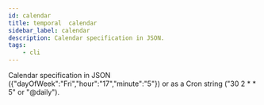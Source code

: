```yaml
---
id: calendar
title: temporal  calendar
sidebar_label: calendar
description: Calendar specification in JSON.
tags:
    - cli
---
```


Calendar specification in JSON ({"dayOfWeek":"Fri","hour":"17","minute":"5"}) or as a Cron string ("30 2 * * 5" or "@daily").
